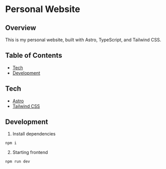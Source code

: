 # Personal Website

## Overview

This is my personal website, built with Astro, TypeScript, and Tailwind CSS.

## Table of Contents

- [Tech](#tech)<br/>
- [Development](#development)<br/>

## Tech

- [Astro](https://astro.build/)
- [Tailwind CSS](https://tailwindcss.com/)

## Development

1. Install dependencies

```
npm i
```

2. Starting frontend

```
npm run dev
```
